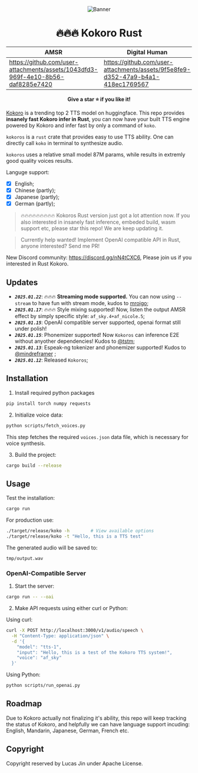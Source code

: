 <div align="center">
  <img src="https://img2023.cnblogs.com/blog/3572323/202501/3572323-20250112184100378-907988670.jpg" alt="Banner" style="max-height: 170px; width: auto;">
</div>

<h1 align="center">🔥🔥🔥 Kokoro Rust</h1>

| AMSR | Digital Human |
|--------|--------|
| https://github.com/user-attachments/assets/1043dfd3-969f-4e10-8b56-daf8285e7420 | https://github.com/user-attachments/assets/9f5e8fe9-d352-47a9-b4a1-418ec1769567 |


<p align="center">
  <b>Give a star ⭐ if you like it!</b>
</p>

[Kokoro](https://huggingface.co/hexgrad/Kokoro-82M) is a trending top 2 TTS model on huggingface.
This repo provides **insanely fast Kokoro infer in Rust**, you can now have your built TTS engine powered by Kokoro and infer fast by only a command of `koko`.

`kokoros` is a `rust` crate that provides easy to use TTS ability.
One can directly call `koko` in terminal to synthesize audio.

`kokoros` uses a relative small model 87M params, while results in extremly good quality voices results.

Languge support:

- [x] English;
- [x] Chinese (partly);
- [x] Japanese (partly);
- [x] German (partly);

> 🔥🔥🔥🔥🔥🔥🔥🔥🔥 Kokoros Rust version just got a lot attention now. If you also interested in insanely fast inference, embeded build, wasm support etc, please star this repo! We are keep updating it.

> Currently help wanted! Implement OpenAI compatible API in Rust, anyone interested? Send me PR!

New Discord community: https://discord.gg/nN4tCXC6, Please join us if you interested in Rust Kokoro.

## Updates

- **_`2025.01.22`_**: 🔥🔥🔥 **Streaming mode supported.** You can now using `--stream` to have fun with stream mode, kudos to [mroigo](https://github.com/mrorigo);
- **_`2025.01.17`_**: 🔥🔥🔥 Style mixing supported! Now, listen the output AMSR effect by simply specific style: `af_sky.4+af_nicole.5`;
- **_`2025.01.15`_**: OpenAI compatible server supported, openai format still under polish!
- **_`2025.01.15`_**: Phonemizer supported! Now `Kokoros` can inference E2E without anyother dependencies! Kudos to [@tstm](https://github.com/tstm);
- **_`2025.01.13`_**: Espeak-ng tokenizer and phonemizer supported! Kudos to [@mindreframer](https://github.com/mindreframer) ;
- **_`2025.01.12`_**: Released `Kokoros`;

## Installation

1. Install required python packages

```bash
pip install torch numpy requests
```

2. Initialize voice data:

```bash
python scripts/fetch_voices.py
```

This step fetches the required `voices.json` data file, which is necessary for voice synthesis.

3. Build the project:

```bash
cargo build --release
```

## Usage

Test the installation:

```bash
cargo run
```

For production use:

```bash
./target/release/koko -h        # View available options
./target/release/koko -t "Hello, this is a TTS test"
```

The generated audio will be saved to:

```
tmp/output.wav
```

### OpenAI-Compatible Server

1. Start the server:

```bash
cargo run -- --oai
```

2. Make API requests using either curl or Python:

Using curl:

```bash
curl -X POST http://localhost:3000/v1/audio/speech \
  -H "Content-Type: application/json" \
  -d '{
    "model": "tts-1",
    "input": "Hello, this is a test of the Kokoro TTS system!",
    "voice": "af_sky"
  }'
```

Using Python:

```bash
python scripts/run_openai.py
```

## Roadmap

Due to Kokoro actually not finalizing it's ability, this repo will keep tracking the status of Kokoro, and helpfully we can have language support incuding: English, Mandarin, Japanese, German, French etc.

## Copyright

Copyright reserved by Lucas Jin under Apache License.
